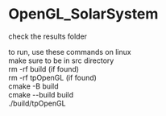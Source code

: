 # OpenGL_SolarSystem

check the results folder  

to run, use these commands on linux  
make sure to be in src directory  
rm -rf build (if found)  
rm -rf tpOpenGL (if found)  
cmake -B build  
cmake --build build  
./build/tpOpenGL  